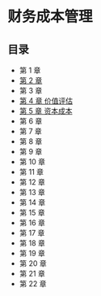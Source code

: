 # 财务成本管理
## 目录
- 第 1 章
- [第 2 章](https://github.com/iamWangJunjie/CPA_Learning/blob/master/Financial%20Cost%20Management/财务报表分析和财务预测.md)
- 第 3 章
- [第 4 章 价值评估](https://github.com/iamWangJunjie/CPA_Learning/blob/master/Financial%20Cost%20Management/价值评估.md)
- [第 5 章 资本成本](https://github.com/iamWangJunjie/CPA_Learning/blob/master/Financial%20Cost%20Management/资本成本.md)
- 第 6 章
- 第 7 章
- 第 8 章
- 第 9 章
- 第 10 章
- 第 11 章
- 第 12 章
- 第 13 章
- 第 14 章
- 第 15 章
- 第 16 章
- 第 17 章
- 第 18 章
- 第 19 章
- 第 20 章
- 第 21 章
- 第 22 章
